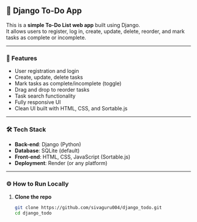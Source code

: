 ## 📝 Django To-Do App

This is a **simple To-Do List web app** built using Django.  
It allows users to register, log in, create, update, delete, reorder, and mark tasks as complete or incomplete.

---

### 🚀 Features

- User registration and login
- Create, update, delete tasks
- Mark tasks as complete/incomplete (toggle)
- Drag and drop to reorder tasks
- Task search functionality
- Fully responsive UI
- Clean UI built with HTML, CSS, and Sortable.js

---

### 🛠️ Tech Stack

- **Back-end**: Django (Python)
- **Database**: SQLite (default)
- **Front-end**: HTML, CSS, JavaScript (Sortable.js)
- **Deployment**: Render (or any platform)

---

### ⚙️ How to Run Locally

1. **Clone the repo**
   ```bash
   git clone https://github.com/sivaguru004/django_todo.git
   cd django_todo

